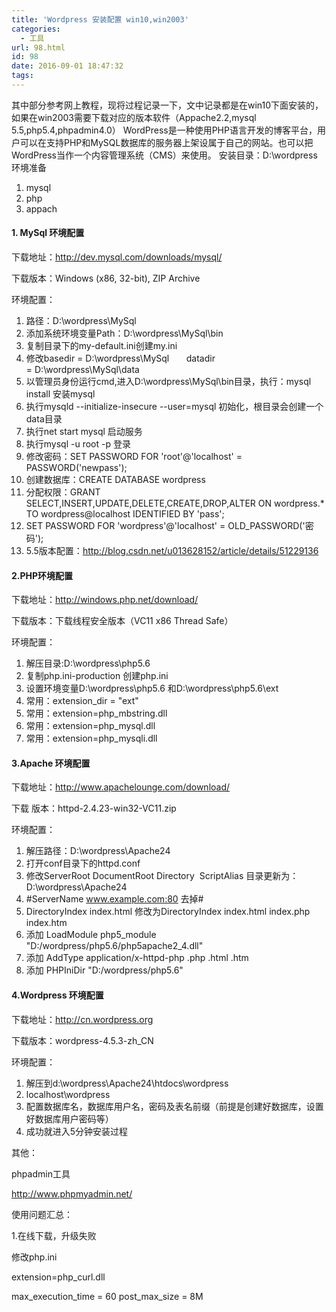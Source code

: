 ```yaml
---
title: 'Wordpress 安装配置 win10,win2003'
categories:
  - 工具
url: 98.html
id: 98
date: 2016-09-01 18:47:32
tags:
---
```


其中部分参考网上教程，现将过程记录一下，文中记录都是在win10下面安装的，如果在win2003需要下载对应的版本软件（Appache2.2,mysql 5.5,php5.4,phpadmin4.0） WordPress是一种使用PHP语言开发的博客平台，用户可以在支持PHP和MySQL数据库的服务器上架设属于自己的网站。也可以把 WordPress当作一个内容管理系统（CMS）来使用。 安装目录：D:\\wordpress 环境准备

1.  mysql
2.  php
3.  appach

#### 1\. MySql 环境配置

下载地址：http://dev.mysql.com/downloads/mysql/

下载版本：Windows (x86, 32-bit), ZIP Archive

环境配置：

1.  路径：D:\\wordpress\\MySql
2.  添加系统环境变量Path：D:\\wordpress\\MySql\\bin
3.  复制目录下的my-default.ini创建my.ini
4.  修改basedir = D:\\wordpress\\MySql       datadir = D:\\wordpress\\MySql\\data
5.  以管理员身份运行cmd,进入D:\\wordpress\\MySql\\bin目录，执行：mysql install 安装mysql
6.  执行mysqld --initialize-insecure --user=mysql 初始化，根目录会创建一个data目录
7.  执行net start mysql 启动服务
8.  执行mysql -u root -p 登录
9.  修改密码：SET PASSWORD FOR 'root'@'localhost' = PASSWORD('newpass');
10.  创建数据库：CREATE DATABASE wordpress
11.  分配权限：GRANT SELECT,INSERT,UPDATE,DELETE,CREATE,DROP,ALTER ON wordpress.* TO wordpress@localhost IDENTIFIED BY 'pass';
12.  SET PASSWORD FOR 'wordpress'@'localhost' = OLD_PASSWORD('密码');
13.  5.5版本配置：http://blog.csdn.net/u013628152/article/details/51229136

#### 2.PHP环境配置

下载地址：http://windows.php.net/download/

下载版本：下载线程安全版本（VC11 x86 Thread Safe）

环境配置：

1.  解压目录:D:\\wordpress\\php5.6
2.  复制php.ini-production 创建php.ini
3.  设置环境变量D:\\wordpress\\php5.6 和D:\\wordpress\\php5.6\\ext
4.  常用：extension_dir = "ext"
5.  常用：extension=php_mbstring.dll
6.  常用：extension=php_mysql.dll
7.  常用：extension=php_mysqli.dll

#### 3.Apache 环境配置

下载地址：http://www.apachelounge.com/download/

下载 版本：httpd-2.4.23-win32-VC11.zip

环境配置：

1.  解压路径：D:\\wordpress\\Apache24
2.  打开conf目录下的httpd.conf
3.  修改ServerRoot DocumentRoot Directory  ScriptAlias 目录更新为：D:\\wordpress\\Apache24
4.  #ServerName www.example.com:80 去掉#
5.  DirectoryIndex index.html 修改为DirectoryIndex index.html index.php index.htm
6.  添加 LoadModule php5\_module "D:/wordpress/php5.6/php5apache2\_4.dll"
7.  添加 AddType application/x-httpd-php .php .html .htm
8.  添加 PHPIniDir "D:/wordpress/php5.6"

#### 4.Wordpress 环境配置

下载地址：http://cn.wordpress.org

下载版本：wordpress-4.5.3-zh_CN

环境配置：

1.  解压到d:\\wordpress\\Apache24\\htdocs\\wordpress
2.  localhost\\wordpress
3.  配置数据库名，数据库用户名，密码及表名前缀（前提是创建好数据库，设置好数据库用户密码等）
4.  成功就进入5分钟安装过程

其他：

phpadmin工具

http://www.phpmyadmin.net/

使用问题汇总：

1.在线下载，升级失败

修改php.ini

extension=php_curl.dll

max\_execution\_time = 60 post\_max\_size = 8M